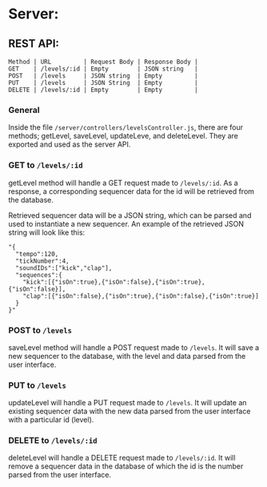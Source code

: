 Server:
=======

REST API:
---------

```
Method | URL         | Request Body | Response Body |
GET    | /levels/:id | Empty        | JSON string   |
POST   | /levels     | JSON string  | Empty         |
PUT    | /levels     | JSON String  | Empty         |
DELETE | /levels/:id | Empty        | Empty         |
```

### General
Inside the file `/server/controllers/levelsController.js`, there are four methods; getLevel, saveLevel, updateLeve, and deleteLevel. They are exported and used as the server API.

### GET to `/levels/:id`
getLevel method will handle a GET request made to `/levels/:id`. As a response, a corresponding sequencer data for the id will be retrieved from the database.

Retrieved sequencer data will be a JSON string, which can be parsed and used to instantiate a new sequencer. An example of the retrieved JSON string will look like this:

```
"{
  "tempo":120,
  "tickNumber":4,
  "soundIDs":["kick","clap"],
  "sequences":{
    "kick":[{"isOn":true},{"isOn":false},{"isOn":true},{"isOn":false}],
    "clap":[{"isOn":false},{"isOn":true},{"isOn":false},{"isOn":true}]
  }
}"
```

### POST to `/levels`
saveLevel method will handle a POST request made to `/levels`. It will save a new sequencer to the database, with the level and data parsed from the user interface.

### PUT to `/levels`
updateLevel will handle a PUT request made to `/levels`. It will update an existing sequencer data with the new data parsed from the user interface with a particular id (level).

### DELETE to `/levels/:id`
deleteLevel will handle a DELETE request made to `/levels/:id`. It will remove a sequencer data in the database of which the id is the number parsed from the user interface.
